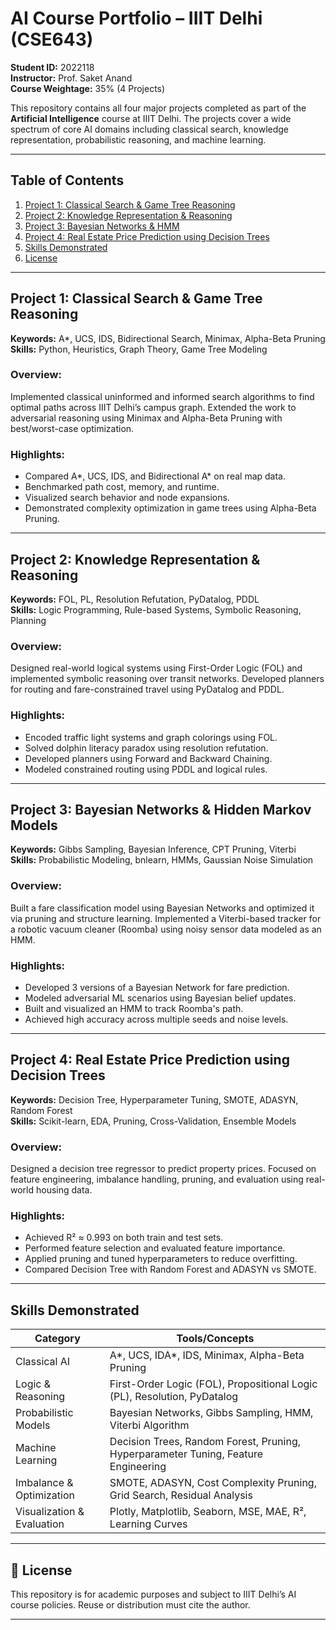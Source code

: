 # AI Course Portfolio – IIIT Delhi (CSE643)
**Student ID:** 2022118  
**Instructor:** Prof. Saket Anand  
**Course Weightage:** 35% (4 Projects)

This repository contains all four major projects completed as part of the **Artificial Intelligence** course at IIIT Delhi. The projects cover a wide spectrum of core AI domains including classical search, knowledge representation, probabilistic reasoning, and machine learning.

---

## Table of Contents
1. [Project 1: Classical Search & Game Tree Reasoning](#project-1)
2. [Project 2: Knowledge Representation & Reasoning](#Knowledge-Representation-&-Reasoning)
3. [Project 3: Bayesian Networks & HMM](#project-3)
4. [Project 4: Real Estate Price Prediction using Decision Trees](#project-4)
5. [Skills Demonstrated](#skills-demonstrated)
6. [License](#license)

---

## Project 1: Classical Search & Game Tree Reasoning
**Keywords:** A*, UCS, IDS, Bidirectional Search, Minimax, Alpha-Beta Pruning  
**Skills:** Python, Heuristics, Graph Theory, Game Tree Modeling

### Overview:
Implemented classical uninformed and informed search algorithms to find optimal paths across IIIT Delhi’s campus graph. Extended the work to adversarial reasoning using Minimax and Alpha-Beta Pruning with best/worst-case optimization.

### Highlights:
- Compared A*, UCS, IDS, and Bidirectional A* on real map data.
- Benchmarked path cost, memory, and runtime.
- Visualized search behavior and node expansions.
- Demonstrated complexity optimization in game trees using Alpha-Beta Pruning.

---

## Project 2: Knowledge Representation & Reasoning
**Keywords:** FOL, PL, Resolution Refutation, PyDatalog, PDDL  
**Skills:** Logic Programming, Rule-based Systems, Symbolic Reasoning, Planning

### Overview:
Designed real-world logical systems using First-Order Logic (FOL) and implemented symbolic reasoning over transit networks. Developed planners for routing and fare-constrained travel using PyDatalog and PDDL.

### Highlights:
- Encoded traffic light systems and graph colorings using FOL.
- Solved dolphin literacy paradox using resolution refutation.
- Developed planners using Forward and Backward Chaining.
- Modeled constrained routing using PDDL and logical rules.

---

## Project 3: Bayesian Networks & Hidden Markov Models
**Keywords:** Gibbs Sampling, Bayesian Inference, CPT Pruning, Viterbi  
**Skills:** Probabilistic Modeling, bnlearn, HMMs, Gaussian Noise Simulation

### Overview:
Built a fare classification model using Bayesian Networks and optimized it via pruning and structure learning. Implemented a Viterbi-based tracker for a robotic vacuum cleaner (Roomba) using noisy sensor data modeled as an HMM.

### Highlights:
- Developed 3 versions of a Bayesian Network for fare prediction.
- Modeled adversarial ML scenarios using Bayesian belief updates.
- Built and visualized an HMM to track Roomba's path.
- Achieved high accuracy across multiple seeds and noise levels.

---

## Project 4: Real Estate Price Prediction using Decision Trees
**Keywords:** Decision Tree, Hyperparameter Tuning, SMOTE, ADASYN, Random Forest  
**Skills:** Scikit-learn, EDA, Pruning, Cross-Validation, Ensemble Models

### Overview:
Designed a decision tree regressor to predict property prices. Focused on feature engineering, imbalance handling, pruning, and evaluation using real-world housing data.

### Highlights:
- Achieved R² ≈ 0.993 on both train and test sets.
- Performed feature selection and evaluated feature importance.
- Applied pruning and tuned hyperparameters to reduce overfitting.
- Compared Decision Tree with Random Forest and ADASYN vs SMOTE.

---

## Skills Demonstrated

| Category                    | Tools/Concepts                                                                 |
|----------------------------|--------------------------------------------------------------------------------|
| Classical AI               | A*, UCS, IDA*, IDS, Minimax, Alpha-Beta Pruning                               |
| Logic & Reasoning          | First-Order Logic (FOL), Propositional Logic (PL), Resolution, PyDatalog      |
| Probabilistic Models       | Bayesian Networks, Gibbs Sampling, HMM, Viterbi Algorithm                     |
| Machine Learning           | Decision Trees, Random Forest, Pruning, Hyperparameter Tuning, Feature Engineering |
| Imbalance & Optimization   | SMOTE, ADASYN, Cost Complexity Pruning, Grid Search, Residual Analysis        |
| Visualization & Evaluation | Plotly, Matplotlib, Seaborn, MSE, MAE, R², Learning Curves                    |

---

## 📝 License

This repository is for academic purposes and subject to IIIT Delhi’s AI course policies. Reuse or distribution must cite the author.

---

